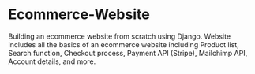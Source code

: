 # Ecommerce-Website


Building an ecommerce website from scratch using Django. Website includes all the basics of an ecommerce website including Product list, Search function, Checkout process, Payment API (Stripe), Mailchimp API, Account details, and more.
